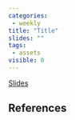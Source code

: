 ```yaml
---
categories:
 - weekly
title: "Title"
slides: ""
tags:
 - assets
visible: 0
---
```



[Slides]({{site.baseurl}}/assets/01_Genomic_technologies/01_Intro.pdf)

## References
